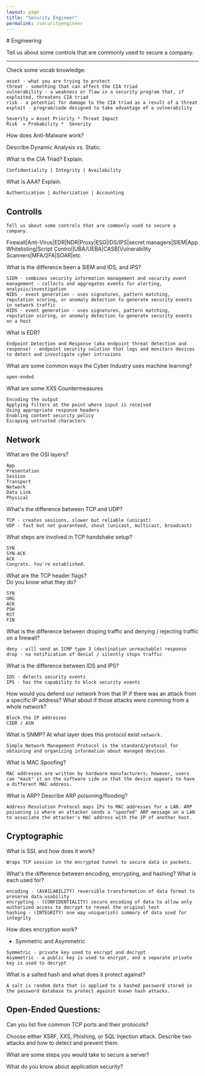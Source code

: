 ```yaml
---
layout: page
title: "Security Engineer"
permalink: /securityengineer
---
```

<link rel="shortcut icon" type="image/x-icon" href="favicon.ico">
# Engineering

Tell us about some controls that are commonly used to secure a company.


--------------
Check some vocab knowledge:
```
asset - what you are trying to protect
threat - something that can affect the CIA triad
vulnerability - a weakness or flaw in a security program that, if exploited, threatens CIA triad
risk - a potential for damage to the CIA triad as a result of a threat
exploit - program/code designed to take advantage of a vulnerability

Severity = Asset Priority * Threat Impact
Risk  = Probability *  Severity
```

How does Anti-Malware work?


Describe Dynamic Analysis vs. Static.


What is the CIA Triad? Explain.
```
Confidentiality | Integrity | Availability
```

What is AAA? Explain.
```
Authentication | Authorization | Accounting
```

## Controlls
```
Tell us about some controls that are commonly used to secure a company.
```
Firewall|Anti-Virus|EDR|NDR|Proxy|ESG|IDS/IPS|secret managers|SIEM|App Whitelisting|Script Control|UBA/UEBA|CASB|Vulnerability Scanners|MFA/2FA|SOAR|etc


What is the difference been a SIEM and IDS, and IPS?

```
SIEM - combines security information management and security event management - collects and aggregates events for alerting, analysis/investigation
NIDS - event generation - uses signatures, pattern matching, reputation scoring, or anomaly detection to generate security events in network traffic
HIDS - event generation - uses signatures, pattern matching, reputation scoring, or anomaly detection to generate security events on a host
```

What is EDR?
```
Endpoint Detection and Response (aka endpoint threat detection and response) - endpoint security solution that logs and monitors devices to detect and investigate cyber intrusions
```

What are some common ways the Cyber Industry uses machine learning?
```
open-ended
```

What are some XXS Countermeasures
```
Encoding the output
Applying filters at the point where input is received
Using appropriate response headers
Enabling content security policy
Escaping untrusted characters
```

## Network


What are the OSI layers?
```
App
Presentation
Session
Transport
Network
Data Link
Physical
```

What's the difference between TCP and UDP?
```
TCP - creates sessions, slower but reliable (unicast)
UDP - fast but not guaranteed, shout (unicast, multicast, broadcast)
```

What steps are involved in TCP handshake setup?
```
SYN
SYN-ACK
ACK
Congrats. You're established.
```

What are the TCP header flags? <br>
Do you know what they do?
```
SYN
URG
ACK
PSH
RST
FIN
```


What is the difference between droping traffic and denying / rejecting traffic on a firewall?

```
deny - will send an ICMP type 3 (destination unreachable) response
drop - no notification of denial / silently stops traffic
```

What is the difference between IDS and IPS?

```
IDS - detects security events
IPS - has the capability to block security events
```
How would you defend our network from that IP if there was an attack from a specific IP address? What about if those attacks were comming from a whole network?
```
Block the IP addresses
CIDR / ASN
```

What is SNMP?
  At what layer does this protocol exist `network.`
```
Simple Network Management Protocol is the standard/protocol for obtaining and organizing information about managed devices.
```

What is MAC Spoofing?
```
MAC addresses are written by hardware manufacturers; however, users can "mask" it on the software side so that the device appears to have a different MAC address.
```

What is ARP?
  Describe ARP poisoning/flooding?
```
Address Resolution Protocol maps IPs to MAC addresses for a LAN. ARP poisoning is where an attacker sends a "spoofed" ARP message on a LAN to associate the attacker's MAC address with the IP of another host.
```


## Cryptographic
What is SSL and how does it work?
```
Wraps TCP session in the encrypted tunnel to secure data in packets.
```

What's the difference between encoding, encrypting, and hashing? What is each used for?
```
encoding - (AVAILABILITY) reversible transformation of data format to preserve data usability
encrypting - (CONFIDENTIALITY) secure encoding of data to allow only authorized access to decrypt to reveal the original text
hashing - (INTEGRITY) one way unique(ish) summary of data used for integrity
```

How does encryption work?
  - Symmetric and Asymmetric
```
Symmetric - private key used to encrypt and decrypt
Asymmetric - a public key is used to encrypt, and a separate private key is used to decrypt
```

What is a salted hash and what does it protect against?
```
A salt is random data that is applied to a hashed password stored in the password database to protect against known hash attacks.
```


## Open-Ended Questions:
Can you list five common TCP ports and their protocols?

Choose either XSRF, XXS, Phishing, or SQL Injection attack. Describe two attacks and how to detect and prevent them.

What are some steps you would take to secure a server?

What do you know about application security?
